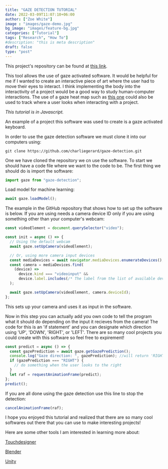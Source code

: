 ```yaml
---
title: "GAZE DETECTION TUTORIAL"
date: 2022-03-09T11:07:10+06:00
author: ["Zoe White"]
image : "images/gaze-demo.jpg"
bg_image: "images/feature-bg.jpg"
categories: ["Tutorial"]
tags: ["Research", "How To"]
#description: "this is meta description"
draft: false
type: "post"
---
```



This project's repository can be found at [this link](https://github.com/charliegerard/gaze-detection).

This tool allows the use of gaze activated software. It would be helpful for me if I wanted to create an interactive piece of art where the user had to move their eyes to interact. I think implementing the body into the interactivity of a project would be a good way to study human-computer interactions. The use of a gaze heat map such as [this one](https://github.com/TobiasRoeddiger/GazePointHeatMap) could also be used to track where a user looks when interacting with a project.

*This tutorial is in Javascript.*

An example of a project this software was used to create is a gaze activated keyboard. 

In order to use the gaze detection software we must clone it into our computers using:

```
git clone https://github.com/charliegerard/gaze-detection.git
```

One we have cloned the repository we cn use the software. To start we should have a code file where we want to the code to be. The first thing we should do is import the software:
```javascript
import gaze from "gaze-detection";
```

Load model for machine learning:
```javascript
await gaze.loadModel();
```

The example in the GitHub repository that shows how to set up the software is below. If you are using needs a camera device ID only if you are using something other than your computer's webcam:
```javascript
const videoElement = document.querySelector("video");

const init = async () => {
  // Using the default webcam
  await gaze.setUpCamera(videoElement);

  // Or, using more camera input devices
  const mediaDevices = await navigator.mediaDevices.enumerateDevices();
  const camera = mediaDevices.find(
    (device) =>
      device.kind === "videoinput" &&
      device.label.includes(/* The label from the list of available devices*/)
  );

  await gaze.setUpCamera(videoElement, camera.deviceId);
};
```
This sets up your camera and uses it as input in the software.

Now in this step you can actually add you own code to tell the program what it should do depending on the input it recieves from the camera! The code for this is an 'if statement' and you can designate which direction using 'UP', 'DOWN', 'RIGHT', or 'LEFT'. There are so many cool projects you could create with this software so feel free to expirement!

```javascript
const predict = async () => {
  const gazePrediction = await gaze.getGazePrediction();
  console.log("Gaze direction: ", gazePrediction); //will return 'RIGHT', 'LEFT', 'STRAIGHT' or 'TOP'
  if (gazePrediction === "RIGHT") {
    // do something when the user looks to the right
  }
  let raf = requestAnimationFrame(predict);
};
predict();
```

If you are all done using the gaze detection use this line to stop the detection:
```javascript
cancelAnimationFrame(raf);
```

I hope you enjoyed this tutorial and realized that there are so many cool softwares out there that you can use to make interesting projects!

Here are some other tools I am interested in learning more about:

[Touchdesigner](https://derivative.ca/)

[Blender](https://www.blender.org/)

[Unity](https://unity.com/)